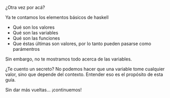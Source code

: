 ¿Otra vez por acá?

Ya te contamos los elementos básicos de haskell

* Qué son los valores
* Qué son las variables
* Qué son las funciones
* Que éstas últimas son valores, por lo tanto pueden pasarse como parámentros

Sin embargo, no te mostramos todo acerca de las variables.

¿Te cuento un secreto? No podemos hacer que una variable tome cualquier valor, sino que depende del contexto. Entender eso es el propósito de esta guía.

Sin dar más vueltas... ¡continuemos!
